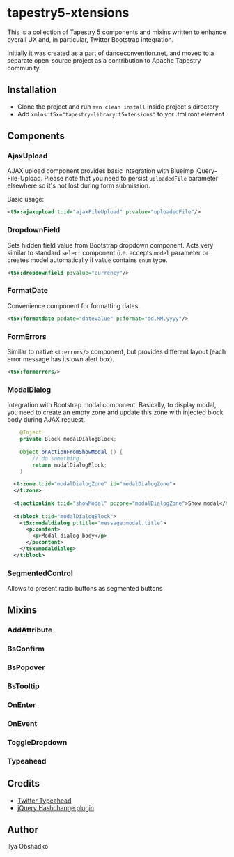 tapestry5-xtensions
===================

This is a collection of Tapestry 5 components and mixins written to enhance 
overall UX and, in particular, Twitter Bootstrap integration. 

Initially it was created as a part of [danceconvention.net](https://danceconvention.net/), and moved to a separate
open-source project as a contribution to Apache Tapestry community.

## Installation

* Clone the project and run `mvn clean install` inside project's directory
* Add `xmlns:t5x="tapestry-library:t5xtensions"` to yor .tml root element

## Components

### AjaxUpload

AJAX upload component provides basic integration with Blueimp jQuery-File-Upload. Please note that you need to persist `uploadedFile` parameter elsewhere so it's not lost during form submission.

Basic usage:

```xml
<t5x:ajaxupload t:id="ajaxFileUpload" p:value="uploadedFile"/>
```

### DropdownField

Sets hidden field value from Bootstrap dropdown component. Acts very similar to standard `select` component (i.e. accepts `model` parameter or creates model automatically if `value` contains `enum` type.

```xml
<t5x:dropdownfield p:value="currency"/>
```

### FormatDate

Convenience component for formatting dates.

```xml
<t5x:formatdate p:date="dateValue" p:format="dd.MM.yyyy"/>
```

### FormErrors

Similar to native `<t:errors/>` component, but provides different layout (each error message has its own alert box).

```xml
<t5x:formerrors/>
```

### ModalDialog

Integration with Bootstrap modal component. Basically, to display modal, you need to create an empty zone and update this zone with injected block body during AJAX request.

```java
    @Inject
    private Block modalDialogBlock;
    
    Object onActionFromShowModal () {
        // do something
        return modalDialogBlock;
    }
```

```xml
  <t:zone t:id="modalDialogZone" id="modalDialogZone">
  </t:zone>
  
  <t:actionlink t:id="showModal" p:zone="modalDialogZone">Show modal</t:actionlink>
  
  <t:block t:id="modalDialogBlock">
    <t5x:modaldialog p:title="message:modal.title">
      <p:content>
        <p>Modal dialog body</p>
      </p:content>
    </t5x:modaldialog>
  </t:block>    
```

### SegmentedControl

Allows to present radio buttons as segmented buttons 

## Mixins

### AddAttribute

### BsConfirm

### BsPopover

### BsTooltip

### OnEnter

### OnEvent

### ToggleDropdown

### Typeahead

## Credits

* [Twitter Typeahead](https://github.com/twitter/typeahead.js)
* [jQuery Hashchange plugin](http://benalman.com/projects/jquery-hashchange-plugin/)

## Author

Ilya Obshadko



